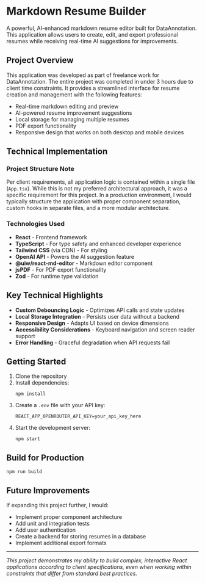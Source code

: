 # Markdown Resume Builder

A powerful, AI-enhanced markdown resume editor built for DataAnnotation. This application allows users to create, edit, and export professional resumes while receiving real-time AI suggestions for improvements.

## Project Overview

This application was developed as part of freelance work for DataAnnotation. The entire project was completed in under 3 hours due to client time constraints. It provides a streamlined interface for resume creation and management with the following features:

- Real-time markdown editing and preview
- AI-powered resume improvement suggestions
- Local storage for managing multiple resumes
- PDF export functionality
- Responsive design that works on both desktop and mobile devices

## Technical Implementation

### Project Structure Note

Per client requirements, all application logic is contained within a single file (`App.tsx`). While this is not my preferred architectural approach, it was a specific requirement for this project. In a production environment, I would typically structure the application with proper component separation, custom hooks in separate files, and a more modular architecture.

### Technologies Used

- **React** - Frontend framework
- **TypeScript** - For type safety and enhanced developer experience
- **Tailwind CSS** (via CDN) - For styling
- **OpenAI API** - Powers the AI suggestion feature
- **@uiw/react-md-editor** - Markdown editor component
- **jsPDF** - For PDF export functionality
- **Zod** - For runtime type validation

## Key Technical Highlights

- **Custom Debouncing Logic** - Optimizes API calls and state updates
- **Local Storage Integration** - Persists user data without a backend
- **Responsive Design** - Adapts UI based on device dimensions
- **Accessibility Considerations** - Keyboard navigation and screen reader support
- **Error Handling** - Graceful degradation when API requests fail

## Getting Started

1. Clone the repository
2. Install dependencies:
   ```
   npm install
   ```
3. Create a `.env` file with your API key:
   ```
   REACT_APP_OPENROUTER_API_KEY=your_api_key_here
   ```
4. Start the development server:
   ```
   npm start
   ```

## Build for Production

```
npm run build
```

## Future Improvements

If expanding this project further, I would:

- Implement proper component architecture
- Add unit and integration tests
- Add user authentication
- Create a backend for storing resumes in a database
- Implement additional export formats

---

_This project demonstrates my ability to build complex, interactive React applications according to client specifications, even when working within constraints that differ from standard best practices._
